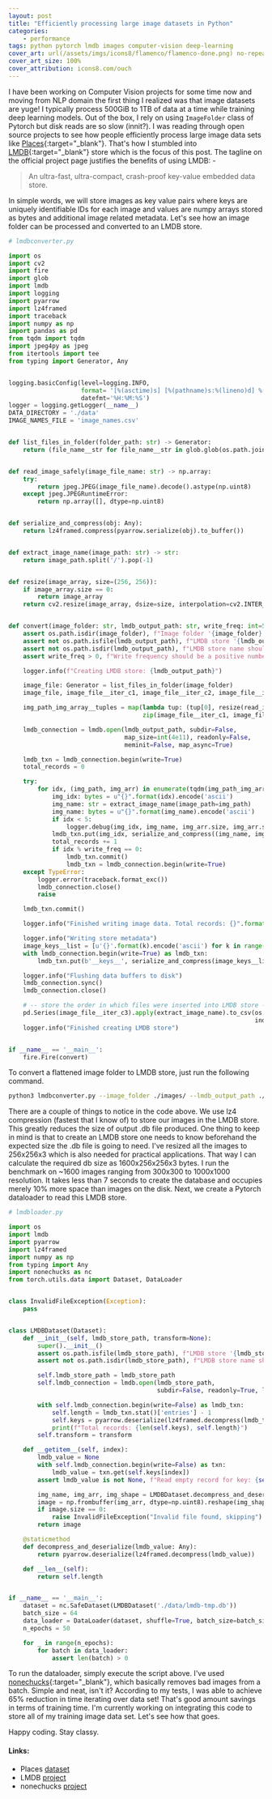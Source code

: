 ```yaml
---
layout: post
title: "Efficiently processing large image datasets in Python"
categories: 
    - performance
tags: python pytorch lmdb images computer-vision deep-learning
cover_art: url(/assets/imgs/icons8/flamenco/flamenco-done.png) no-repeat right
cover_art_size: 100%
cover_attribution: icons8.com/ouch
---
```

I have been working on Computer Vision projects for some time now and moving from NLP domain the first thing I realized was that image datasets are yuge! I typically process 500GiB to 1TB of data at a time while training deep learning models. Out of the box, I rely on using `ImageFolder` class of Pytorch but disk reads are so slow (innit?). I was reading through open source projects to see how people efficiently process large image data sets like [Places](https://places2.csail.mit.edu/download.html){:target="_blank"}. That's how I stumbled into [LMDB](https://symas.com/lmdb/){:target="_blank"} store which is the focus of this post. The tagline on the official project page justifies the benefits of using LMDB: -

> An ultra-fast, ultra-compact, crash-proof key-value embedded data store.

In simple words, we will store images as key value pairs where keys are uniquely identifiable IDs for each image and values are numpy arrays stored as bytes and additional image related metadata. Let's see how an image folder can be processed and converted to an LMDB store.

```python
# lmdbconverter.py

import os
import cv2
import fire
import glob
import lmdb
import logging
import pyarrow
import lz4framed
import traceback
import numpy as np
import pandas as pd
from tqdm import tqdm
import jpeg4py as jpeg
from itertools import tee
from typing import Generator, Any


logging.basicConfig(level=logging.INFO,
                    format= '[%(asctime)s] [%(pathname)s:%(lineno)d] %(levelname)s - %(message)s',
                    datefmt='%H:%M:%S')
logger = logging.getLogger(__name__)
DATA_DIRECTORY = './data'
IMAGE_NAMES_FILE = 'image_names.csv'


def list_files_in_folder(folder_path: str) -> Generator:
    return (file_name__str for file_name__str in glob.glob(os.path.join(folder_path, "*.*")))


def read_image_safely(image_file_name: str) -> np.array:
    try:
        return jpeg.JPEG(image_file_name).decode().astype(np.uint8)
    except jpeg.JPEGRuntimeError:
        return np.array([], dtype=np.uint8)


def serialize_and_compress(obj: Any):
    return lz4framed.compress(pyarrow.serialize(obj).to_buffer())


def extract_image_name(image_path: str) -> str:
    return image_path.split('/').pop(-1)


def resize(image_array, size=(256, 256)):
    if image_array.size == 0:
        return image_array
    return cv2.resize(image_array, dsize=size, interpolation=cv2.INTER_CUBIC)


def convert(image_folder: str, lmdb_output_path: str, write_freq: int=5000):
    assert os.path.isdir(image_folder), f"Image folder '{image_folder}' does not exist"
    assert not os.path.isfile(lmdb_output_path), f"LMDB store '{lmdb_output_path} already exists"
    assert not os.path.isdir(lmdb_output_path), f"LMDB store name should a file, found directory: {lmdb_output_path}"
    assert write_freq > 0, f"Write frequency should be a positive number, found {write_freq}"

    logger.info(f"Creating LMDB store: {lmdb_output_path}")

    image_file: Generator = list_files_in_folder(image_folder)
    image_file, image_file__iter_c1, image_file__iter_c2, image_file__iter_c3 = tee(image_file, 4)

    img_path_img_array__tuples = map(lambda tup: (tup[0], resize(read_image_safely(tup[1]))),
                                     zip(image_file__iter_c1, image_file__iter_c2))

    lmdb_connection = lmdb.open(lmdb_output_path, subdir=False,
                                map_size=int(4e11), readonly=False,
                                meminit=False, map_async=True)

    lmdb_txn = lmdb_connection.begin(write=True)
    total_records = 0

    try:
        for idx, (img_path, img_arr) in enumerate(tqdm(img_path_img_array__tuples)):
            img_idx: bytes = u"{}".format(idx).encode('ascii')
            img_name: str = extract_image_name(image_path=img_path)
            img_name: bytes = u"{}".format(img_name).encode('ascii')
            if idx < 5:
                logger.debug(img_idx, img_name, img_arr.size, img_arr.shape)
            lmdb_txn.put(img_idx, serialize_and_compress((img_name, img_arr.tobytes(), img_arr.shape)))
            total_records += 1
            if idx % write_freq == 0:
                lmdb_txn.commit()
                lmdb_txn = lmdb_connection.begin(write=True)
    except TypeError:
        logger.error(traceback.format_exc())
        lmdb_connection.close()
        raise

    lmdb_txn.commit()

    logger.info("Finished writing image data. Total records: {}".format(total_records))

    logger.info("Writing store metadata")
    image_keys__list = [u'{}'.format(k).encode('ascii') for k in range(total_records)]
    with lmdb_connection.begin(write=True) as lmdb_txn:
        lmdb_txn.put(b'__keys__', serialize_and_compress(image_keys__list))

    logger.info("Flushing data buffers to disk")
    lmdb_connection.sync()
    lmdb_connection.close()

    # -- store the order in which files were inserted into LMDB store -- #
    pd.Series(image_file__iter_c3).apply(extract_image_name).to_csv(os.path.join(DATA_DIRECTORY, IMAGE_NAMES_FILE),
                                                                    index=False, header=False)
    logger.info("Finished creating LMDB store")


if __name__ == '__main__':
    fire.Fire(convert)
```

To convert a flattened image folder to LMDB store, just run the following command.

```bash
python3 lmdbconverter.py --image_folder ./images/ --lmdb_output_path ./data/lmdb-store.db
```

There are a couple of things to notice in the code above. We use lz4 compression (fastest that I know of) to store our images in the LMDB store. This greatly reduces the size of output .db file produced. One thing to keep in mind is that to create an LMDB store one needs to know beforehand the expected size the .db file is going to need. I've resized all the images to 256x256x3 which is also needed for practical applications. That way I can calculate the required db size as 1600x256x256x3 bytes. I run the benchmark on ~1600 images ranging from 300x300 to 1000x1000 resolution. It takes less than 7 seconds to create the database and occupies merely 10% more space than images on the disk. Next, we create a Pytorch dataloader to read this LMDB store.

```python
# lmdbloader.py

import os
import lmdb
import pyarrow
import lz4framed
import numpy as np
from typing import Any
import nonechucks as nc
from torch.utils.data import Dataset, DataLoader


class InvalidFileException(Exception):
    pass


class LMDBDataset(Dataset):
    def __init__(self, lmdb_store_path, transform=None):
        super().__init__()
        assert os.path.isfile(lmdb_store_path), f"LMDB store '{lmdb_store_path} does not exist"
        assert not os.path.isdir(lmdb_store_path), f"LMDB store name should a file, found directory: {lmdb_store_path}"

        self.lmdb_store_path = lmdb_store_path
        self.lmdb_connection = lmdb.open(lmdb_store_path,
                                         subdir=False, readonly=True, lock=False, readahead=False, meminit=False)

        with self.lmdb_connection.begin(write=False) as lmdb_txn:
            self.length = lmdb_txn.stat()['entries'] - 1
            self.keys = pyarrow.deserialize(lz4framed.decompress(lmdb_txn.get(b'__keys__')))
            print(f"Total records: {len(self.keys), self.length}")
        self.transform = transform

    def __getitem__(self, index):
        lmdb_value = None
        with self.lmdb_connection.begin(write=False) as txn:
            lmdb_value = txn.get(self.keys[index])
        assert lmdb_value is not None, f"Read empty record for key: {self.keys[index]}"

        img_name, img_arr, img_shape = LMDBDataset.decompress_and_deserialize(lmdb_value=lmdb_value)
        image = np.frombuffer(img_arr, dtype=np.uint8).reshape(img_shape)
        if image.size == 0:
            raise InvalidFileException("Invalid file found, skipping")
        return image

    @staticmethod
    def decompress_and_deserialize(lmdb_value: Any):
        return pyarrow.deserialize(lz4framed.decompress(lmdb_value))

    def __len__(self):
        return self.length


if __name__ == '__main__':
    dataset = nc.SafeDataset(LMDBDataset('./data/lmdb-tmp.db'))
    batch_size = 64
    data_loader = DataLoader(dataset, shuffle=True, batch_size=batch_size, num_workers=4, pin_memory=False)
    n_epochs = 50

    for _ in range(n_epochs):
        for batch in data_loader:
            assert len(batch) > 0
```

To run the dataloader, simply execute the script above. I've used [nonechucks](https://github.com/msamogh/nonechucks){:target="_blank"}, which basically removes bad images from a batch. Simple and neat, isn't it? According to my tests, I was able to achieve 65% reduction in time iterating over data set! That's good amount savings in terms of training time. I'm currently working on integrating this code to store all of my training image data set. Let's see how that goes.

Happy coding. Stay classy.

#### Links:
 - Places [dataset](https://places2.csail.mit.edu/download.html)
 - LMDB [project](https://symas.com/lmdb/)
 - nonechucks [project](https://github.com/msamogh/nonechucks)
